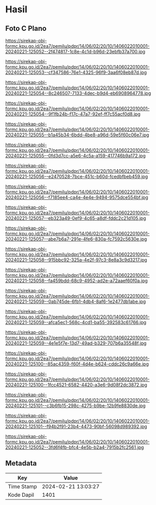 # Hasil

## Foto C Plano

https://sirekap-obj-formc.kpu.go.id/2ea7/pemilu/pdpr/14/06/02/20/10/1406022010001-20240221-125052--2f474817-1c8e-4c1d-b96d-23ebfb37a700.jpg

https://sirekap-obj-formc.kpu.go.id/2ea7/pemilu/pdpr/14/06/02/20/10/1406022010001-20240221-125053--cf347586-76e1-4325-96f9-3aa6f08eb87d.jpg

https://sirekap-obj-formc.kpu.go.id/2ea7/pemilu/pdpr/14/06/02/20/10/1406022010001-20240221-125054--8c246507-7133-4dec-b9d4-eb6908964778.jpg

https://sirekap-obj-formc.kpu.go.id/2ea7/pemilu/pdpr/14/06/02/20/10/1406022010001-20240221-125054--9f1fb24b-f17c-47a7-92ef-ff7c55acf0d8.jpg

https://sirekap-obj-formc.kpu.go.id/2ea7/pemilu/pdpr/14/06/02/20/10/1406022010001-20240221-125055--b1a45b34-6bdd-4be8-a96d-59e5f60c06e7.jpg

https://sirekap-obj-formc.kpu.go.id/2ea7/pemilu/pdpr/14/06/02/20/10/1406022010001-20240221-125055--0fd3d7cc-a5e6-4c5a-a159-417746b9a172.jpg

https://sirekap-obj-formc.kpu.go.id/2ea7/pemilu/pdpr/14/06/02/20/10/1406022010001-20240221-125056--e2470528-7bce-451c-b60d-fcedbfbeb459.jpg

https://sirekap-obj-formc.kpu.go.id/2ea7/pemilu/pdpr/14/06/02/20/10/1406022010001-20240221-125056--f7185ee4-ca4e-4e4e-9494-9575dce554bf.jpg

https://sirekap-obj-formc.kpu.go.id/2ea7/pemilu/pdpr/14/06/02/20/10/1406022010001-20240221-125057--eb323a49-0ef9-4c65-a8df-fddc2c21d105.jpg

https://sirekap-obj-formc.kpu.go.id/2ea7/pemilu/pdpr/14/06/02/20/10/1406022010001-20240221-125057--abe7b6a7-291e-4fe6-830a-fc7592c5630e.jpg

https://sirekap-obj-formc.kpu.go.id/2ea7/pemilu/pdpr/14/06/02/20/10/1406022010001-20240221-125058--915bbc92-325a-4e2f-97c3-8e8a3c9d3217.jpg

https://sirekap-obj-formc.kpu.go.id/2ea7/pemilu/pdpr/14/06/02/20/10/1406022010001-20240221-125058--fa459bdd-68c9-4952-ad2e-a72aaef60f0a.jpg

https://sirekap-obj-formc.kpu.go.id/2ea7/pemilu/pdpr/14/06/02/20/10/1406022010001-20240221-125059--0ab745de-6fb1-4db4-8af6-1e2477db1abe.jpg

https://sirekap-obj-formc.kpu.go.id/2ea7/pemilu/pdpr/14/06/02/20/10/1406022010001-20240221-125059--afca5ec1-568c-4cd1-ba55-392583c61766.jpg

https://sirekap-obj-formc.kpu.go.id/2ea7/pemilu/pdpr/14/06/02/20/10/1406022010001-20240221-125059--4e1e5f7e-13d7-49ad-b329-707b6a35548f.jpg

https://sirekap-obj-formc.kpu.go.id/2ea7/pemilu/pdpr/14/06/02/20/10/1406022010001-20240221-125100--85ac4359-f60f-4d4e-b624-cddc26c9a66e.jpg

https://sirekap-obj-formc.kpu.go.id/2ea7/pemilu/pdpr/14/06/02/20/10/1406022010001-20240221-125100--1fcc4521-6582-4420-a3e6-9d08f2dc3872.jpg

https://sirekap-obj-formc.kpu.go.id/2ea7/pemilu/pdpr/14/06/02/20/10/1406022010001-20240221-125101--c3b6fb15-298c-4275-b9be-12b9fe8830de.jpg

https://sirekap-obj-formc.kpu.go.id/2ea7/pemilu/pdpr/14/06/02/20/10/1406022010001-20240221-125101--f94b2f91-23b4-4473-90bf-56098d989392.jpg

https://sirekap-obj-formc.kpu.go.id/2ea7/pemilu/pdpr/14/06/02/20/10/1406022010001-20240221-125052--3fd6f4fb-bfc4-4e5b-b2a4-7915b2fc2561.jpg


## Metadata

| Key        | Value               |
| ---------- | ------------------- |
| Time Stamp | 2024-02-21 13:03:27 |
| Kode Dapil | 1401                |




